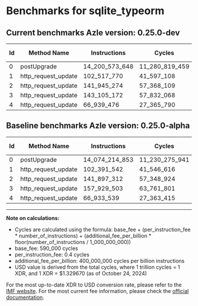 # Benchmarks for sqlite_typeorm

## Current benchmarks Azle version: 0.25.0-dev

| Id  | Method Name         | Instructions   | Cycles         | USD           | USD/Million Calls | Change                                 |
| --- | ------------------- | -------------- | -------------- | ------------- | ----------------- | -------------------------------------- |
| 0   | postUpgrade         | 14_200_573_648 | 11_280_819_459 | $0.0149997672 | $14_999.76        | <font color="red">+126_358_795</font>  |
| 1   | http_request_update | 102_517_770    | 41_597_108     | $0.0000553104 | $55.31            | <font color="red">+126_228</font>      |
| 2   | http_request_update | 141_945_274    | 57_368_109     | $0.0000762807 | $76.28            | <font color="red">+47_962</font>       |
| 3   | http_request_update | 143_105_172    | 57_832_068     | $0.0000768976 | $76.89            | <font color="green">-14_824_331</font> |
| 4   | http_request_update | 66_939_476     | 27_365_790     | $0.0000363875 | $36.38            | <font color="red">+5_937</font>        |

## Baseline benchmarks Azle version: 0.25.0-alpha

| Id  | Method Name         | Instructions   | Cycles         | USD           | USD/Million Calls |
| --- | ------------------- | -------------- | -------------- | ------------- | ----------------- |
| 0   | postUpgrade         | 14_074_214_853 | 11_230_275_941 | $0.0149325610 | $14_932.56        |
| 1   | http_request_update | 102_391_542    | 41_546_616     | $0.0000552433 | $55.24            |
| 2   | http_request_update | 141_897_312    | 57_348_924     | $0.0000762551 | $76.25            |
| 3   | http_request_update | 157_929_503    | 63_761_801     | $0.0000847822 | $84.78            |
| 4   | http_request_update | 66_933_539     | 27_363_415     | $0.0000363843 | $36.38            |

---

**Note on calculations:**

- Cycles are calculated using the formula: base_fee + (per_instruction_fee \* number_of_instructions) + (additional_fee_per_billion \* floor(number_of_instructions / 1_000_000_000))
- base_fee: 590_000 cycles
- per_instruction_fee: 0.4 cycles
- additional_fee_per_billion: 400_000_000 cycles per billion instructions
- USD value is derived from the total cycles, where 1 trillion cycles = 1 XDR, and 1 XDR = $1.329670 (as of October 24, 2024)

For the most up-to-date XDR to USD conversion rate, please refer to the [IMF website](https://www.imf.org/external/np/fin/data/rms_sdrv.aspx).
For the most current fee information, please check the [official documentation](https://internetcomputer.org/docs/current/developer-docs/gas-cost#execution).
